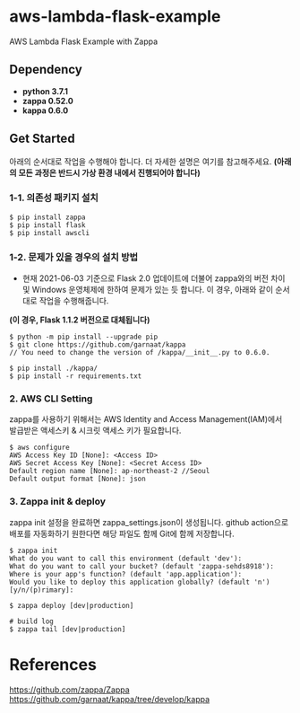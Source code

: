 # aws-lambda-flask-example
AWS Lambda Flask Example with Zappa 



## Dependency

- **python 3.7.1**
- **zappa 0.52.0**
- **kappa 0.6.0**



## Get Started

아래의 순서대로 작업을 수행해야 합니다. 더 자세한 설명은 여기를 참고해주세요.
**(아래의 모든 과정은 반드시 가상 환경 내에서 진행되어야 합니다)**


### 1-1. 의존성 패키지 설치

```shell
$ pip install zappa
$ pip install flask
$ pip install awscli
```



### 1-2. 문제가 있을 경우의 설치 방법

- 현재 2021-06-03 기준으로 Flask 2.0 업데이트에 더불어 zappa와의 버전 차이 및 Windows 운영체제에 한하여 문제가 있는 듯 합니다. 이 경우, 아래와 같이 순서대로 작업을 수행해줍니다.

**(이 경우, Flask 1.1.2 버전으로 대체됩니다)**

```shell
$ python -m pip install --upgrade pip
$ git clone https://github.com/garnaat/kappa
// You need to change the version of /kappa/__init__.py to 0.6.0.

$ pip install ./kappa/
$ pip install -r requirements.txt
```



### 2. AWS CLI Setting

zappa를 사용하기 위해서는 AWS Identity and Access Management(IAM)에서 발급받은 액세스키 & 시크릿 액세스 키가 필요합니다.
```shell
$ aws configure
AWS Access Key ID [None]: <Access ID>
AWS Secret Access Key [None]: <Secret Access ID>
Default region name [None]: ap-northeast-2 //Seoul
Default output format [None]: json
```



### 3. Zappa init & deploy
zappa init 설정을 완료하면 zappa_settings.json이 생성됩니다.
github action으로 배포를 자동화하기 원한다면 해당 파일도 함께 Git에 함께 저장합니다.

```shell
$ zappa init
What do you want to call this environment (default 'dev'):
What do you want to call your bucket? (default 'zappa-sehds8918'): 
Where is your app's function? (default 'app.application'):
Would you like to deploy this application globally? (default 'n') [y/n/(p)rimary]:

$ zappa deploy [dev|production]

# build log
$ zappa tail [dev|production]
```



# References

https://github.com/zappa/Zappa
https://github.com/garnaat/kappa/tree/develop/kappa
